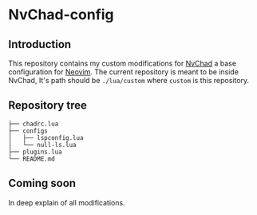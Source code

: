 # NvChad-config

## Introduction
This repository contains my custom modifications for [NvChad](https://github.com/NvChad/NvChad) a base configuration for [Neovim](https://github.com/neovim/neovim).
The current repository is meant to be inside NvChad, It's path should be `./lua/custom` where `custom` is this repository.

## Repository tree
```.
├── chadrc.lua
├── configs
│   ├── lspconfig.lua
│   └── null-ls.lua
├── plugins.lua
└── README.md
```

## Coming soon
In deep explain of all modifications.
